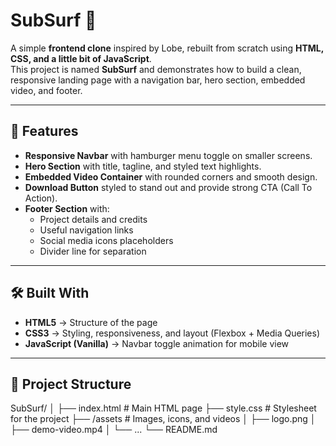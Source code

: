 # SubSurf 🌊

A simple **frontend clone** inspired by Lobe, rebuilt from scratch using **HTML, CSS, and a little bit of JavaScript**.  
This project is named **SubSurf** and demonstrates how to build a clean, responsive landing page with a navigation bar, hero section, embedded video, and footer.

---

## 🚀 Features

- **Responsive Navbar** with hamburger menu toggle on smaller screens.  
- **Hero Section** with title, tagline, and styled text highlights.  
- **Embedded Video Container** with rounded corners and smooth design.  
- **Download Button** styled to stand out and provide strong CTA (Call To Action).  
- **Footer Section** with:
  - Project details and credits
  - Useful navigation links
  - Social media icons placeholders
  - Divider line for separation

---

## 🛠️ Built With

- **HTML5** → Structure of the page  
- **CSS3** → Styling, responsiveness, and layout (Flexbox + Media Queries)  
- **JavaScript (Vanilla)** → Navbar toggle animation for mobile view  

---

## 📂 Project Structure

SubSurf/
│
├── index.html # Main HTML page
├── style.css # Stylesheet for the project
├── /assets # Images, icons, and videos
│ ├── logo.png
│ ├── demo-video.mp4
│ └── ...
└── README.md
